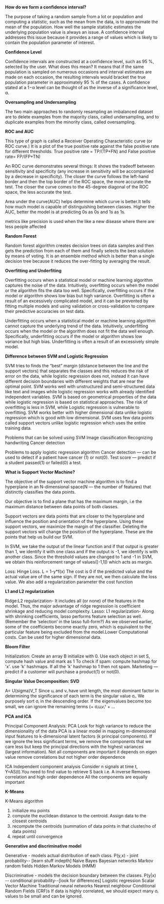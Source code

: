 **How do we form a confidence interval?**	

The purpose of taking a random sample from a lot or population and computing a statistic, such as the mean from the data, is to approximate the mean of the population. How well the sample statistic estimates the underlying population value is always an issue. A confidence interval addresses this issue because it provides a range of values which is likely to contain the population parameter of interest.

**Confidence Level**

Confidence intervals are constructed at a confidence level, such as 95 %, selected by the user. What does this mean? It means that if the same population is sampled on numerous occasions and interval estimates are made on each occasion, the resulting intervals would bracket the true population parameter in approximately 95 % of the cases. A confidence stated at a 1−α level can be thought of as the inverse of a significance level, α.

**Oversampling and Undersampling**

The two main approaches to randomly resampling an imbalanced dataset are to delete examples from the majority class, called undersampling, and to duplicate examples from the minority class, called oversampling.

**ROC and AUC**

This type of graph is called a Receiver Operating Characteristic curve (or ROC curve.) It is a plot of the true positive rate against the false positive rate for different thresholds.
True positive rate = TP/(TP+FN) and False positive rate= FP/(FP+TN)

An ROC curve demonstrates several things:
It shows the tradeoff between sensitivity and specificity (any increase in sensitivity will be accompanied by a decrease in specificity).
The closer the curve follows the left-hand border and then the top border of the ROC space, the more accurate the test.
The closer the curve comes to the 45-degree diagonal of the ROC space, the less accurate the test.

Area under the curve(AUC) helps determine which curve is better.It tells how much model is capable of distinguishing between classes. Higher the AUC, better the model is at predicting 0s as 0s and 1s as 1s. 

metrics like precision is used when the like a new disease where there are less people affected

**Random Forest**

Random forest algorithm creates decision trees on data samples and then gets the prediction from each of them and finally selects the best solution by means of voting. It is an ensemble method which is better than a single decision tree because it reduces the over-fitting by averaging the result.

**Overfitting and Underfiting**

Overfitting occurs when a statistical model or machine learning algorithm captures the noise of the data.  Intuitively, overfitting occurs when the model or the algorithm fits the data too well.  Specifically, overfitting occurs if the model or algorithm shows low bias but high variance.  Overfitting is often a result of an excessively complicated model, and it can be prevented by fitting multiple models and using validation or cross-validation to compare their predictive accuracies on test data.

Underfitting occurs when a statistical model or machine learning algorithm cannot capture the underlying trend of the data.  Intuitively, underfitting occurs when the model or the algorithm does not fit the data well enough.  Specifically, underfitting occurs if the model or algorithm shows low variance but high bias.  Underfitting is often a result of an excessively simple model.

**Difference between SVM and Logistic Regression**

SVM tries to finds the “best” margin (distance between the line and the support vectors) that separates the classes and this reduces the risk of error on the data, while logistic regression does not, instead it can have different decision boundaries with different weights that are near the optimal point.
SVM works well with unstructured and semi-structured data like text and images while logistic regression works with already identified independent variables.
SVM is based on geometrical properties of the data while logistic regression is based on statistical approaches.
The risk of overfitting is less in SVM, while Logistic regression is vulnerable to overfitting.
SVM works better with higher dimensional data unlike logistic regression which is good with low dimensional.
SVM uses few data points called support vectors unlike logistic regression which uses the entire training data.

Problems that can be solved using SVM
Image classification
Recognizing handwriting
Cancer detection

Problems to apply logistic regression algorithm
Cancer detection — can be used to detect if a patient have cancer (1) or not(0).
Test score — predict if a student passed(1) or failed(0) a test.

**What is Support Vector Machine?**

The objective of the support vector machine algorithm is to find a hyperplane in an N-dimensional space(N — the number of features) that distinctly classifies the data points.
 
Our objective is to find a plane that has the maximum margin, i.e the maximum distance between data points of both classes.

Support vectors are data points that are closer to the hyperplane and influence the position and orientation of the hyperplane. Using these support vectors, we maximize the margin of the classifier. Deleting the support vectors will change the position of the hyperplane. These are the points that help us build our SVM.

In SVM, we take the output of the linear function and if that output is greater than 1, we identify it with one class and if the output is -1, we identify is with another class. Since the threshold values are changed to 1 and -1 in SVM, we obtain this reinforcement range of values([-1,1]) which acts as margin.

Loss: Hinge Loss. L = 1-y*f(x) 
The cost is 0 if the predicted value and the actual value are of the same sign. If they are not, we then calculate the loss value. We also add a regularization parameter the cost function

**L1 and L2 regularization**

Ridge:L2 regularization- It includes all (or none) of the features in the model. Thus, the major advantage of ridge regression is coefficient shrinkage and reducing model complexity.
Lasso: L1 regularization- Along with shrinking coefficients, lasso performs feature selection as well. (Remember the ‘selection‘ in the lasso full-form?) As we observed earlier, some of the coefficients become exactly zero, which is equivalent to the particular feature being excluded from the model.Lower Computational costs. Can be used for higher dimensional data.

**Bloom Filter**

Initialization: Create an array B initialize with 0. Use each object in set S, compute hash value and mark as 1
To check if spam: compute hashmap for 'x'. use 'k' hashmaps. If all the 'k' hashmap to 1 then not spam.
Marketing — predict if a customer will purchase a product(1) or not(0).

**Singular Value Decomposition: SVD**

 A= U(sigma)V_T
Since uᵢ and vᵢ have unit length, the most dominant factor in determining the significance of each term is the singular value σᵢ. We purposely sort σᵢ in the descending order. If the eigenvalues become too small, we can ignore the remaining terms (+ σᵢuᵢvᵢᵀ + …

**PCA and ICA**

Principal Component Analysis: PCA
Look for high variance to reduce the dimensionality of the data
PCA is a linear model in mapping m-dimensional input features to k-dimensional latent factors (k principal components). If we ignore the less significant terms, we remove the components that we care less but keep the principal directions with the highest variances (largest information).
Not all components are important it depends on eigen value
remove correlations but not higher order dependence

ICA Independent component analysis
Consider n signals at time t, Y=AS(t).You need to find value to retrieve S back i.e. A inverse
Removes correlation and high order dependence
All the components are equally important

**K-Means**

K-Means algorithm
1. initialize mu points 
2. compute the euclidean distance to the centroid. Assign data to the closest centroids
3. recompute the centroids (summation of data points in that cluster/no of data points)
4.  repeat until convergence

**Generative and discriminative model**

Generative - models actual distribution of each class. P(y,x) - joint probability-- [learn stuff indepth]
‌Naïve Bayes
Bayesian networks
Markov random fields
‌Hidden Markov Models (HMM)

Discriminative - models the decision boundary between the classes. P(y|x) -- conditional probability--[look for differences]
‌Logistic regression
Scalar Vector Machine
‌Traditional neural networks
‌Nearest neighbour
Conditional Random Fields (CRF)s
If data is highly correlated, we should expect many σᵢ values to be small and can be ignored.




